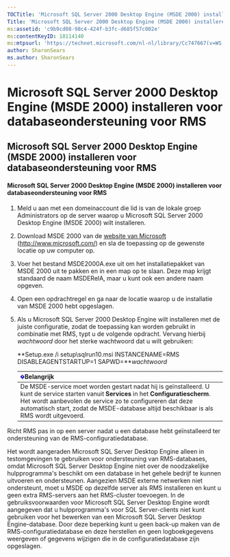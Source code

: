 ```yaml
---
TOCTitle: 'Microsoft SQL Server 2000 Desktop Engine (MSDE 2000) installeren voor databaseondersteuning voor RMS'
Title: 'Microsoft SQL Server 2000 Desktop Engine (MSDE 2000) installeren voor databaseondersteuning voor RMS'
ms:assetid: 'c9b9cd08-98c4-424f-b3fc-d685f57c002e'
ms:contentKeyID: 18114140
ms:mtpsurl: 'https://technet.microsoft.com/nl-nl/library/Cc747667(v=WS.10)'
author: SharonSears
ms.author: SharonSears
---
```


Microsoft SQL Server 2000 Desktop Engine (MSDE 2000) installeren voor databaseondersteuning voor RMS
====================================================================================================

Microsoft SQL Server 2000 Desktop Engine (MSDE 2000) installeren voor databaseondersteuning voor RMS
----------------------------------------------------------------------------------------------------

#### Microsoft SQL Server 2000 Desktop Engine (MSDE 2000) installeren voor databaseondersteuning voor RMS

1.  Meld u aan met een domeinaccount die lid is van de lokale groep Administrators op de server waarop u Microsoft SQL Server 2000 Desktop Engine (MSDE 2000) wilt installeren.

2.  Download MSDE 2000 van de [website van Microsoft](http://www.microsoft.com/) (http://www.microsoft.com/) en sla de toepassing op de gewenste locatie op uw computer op.

3.  Voer het bestand MSDE2000A.exe uit om het installatiepakket van MSDE 2000 uit te pakken en in een map op te slaan. Deze map krijgt standaard de naam MSDERelA, maar u kunt ook een andere naam opgeven.

4.  Open een opdrachtregel en ga naar de locatie waarop u de installatie van MSDE 2000 hebt opgeslagen.

5.  Als u Microsoft SQL Server 2000 Desktop Engine wilt installeren met de juiste configuratie, zodat de toepassing kan worden gebruikt in combinatie met RMS, typt u de volgende opdracht. Vervang hierbij *wachtwoord* door het sterke wachtwoord dat u wilt gebruiken:

    **Setup.exe /i setup\\sqlrun10.msi INSTANCENAME=RMS DISABLEAGENTSTARTUP=1 SAPWD=***wachtwoord*

    | ![](/security-updates/images/Cc747667.Important(WS.10).gif)Belangrijk                                                                                                                                                                                                                   |
    |----------------------------------------------------------------------------------------------------------------------------------------------------------------------------------------------------------------------------------------------------------------------------------------------------|
    | De MSDE-service moet worden gestart nadat hij is geïnstalleerd. U kunt de service starten vanuit **Services** in het **Configuratiescherm**. Het wordt aanbevolen de service zo te configureren dat deze automatisch start, zodat de MSDE-database altijd beschikbaar is als RMS wordt uitgevoerd. |

Richt RMS pas in op een server nadat u een database hebt geïnstalleerd ter ondersteuning van de RMS-configuratiedatabase.

Het wordt aangeraden Microsoft SQL Server Desktop Engine alleen in testomgevingen te gebruiken voor ondersteuning van RMS-databases, omdat Microsoft SQL Server Desktop Engine niet over de noodzakelijke hulpprogramma's beschikt om een database in het gehele bedrijf te kunnen uitvoeren en ondersteunen. Aangezien MSDE externe netwerken niet ondersteunt, moet u MSDE op dezelfde server als RMS installeren en kunt u geen extra RMS-servers aan het RMS-cluster toevoegen. In de gebruiksvoorwaarden voor Microsoft SQL Server Desktop Engine wordt aangegeven dat u hulpprogramma's voor SQL Server-clients niet kunt gebruiken voor het bewerken van een Microsoft SQL Server Desktop Engine-database. Door deze beperking kunt u geen back-up maken van de RMS-configuratiedatabase en deze herstellen en geen logboekgegevens weergeven of gegevens wijzigen die in de configuratiedatabase zijn opgeslagen.
